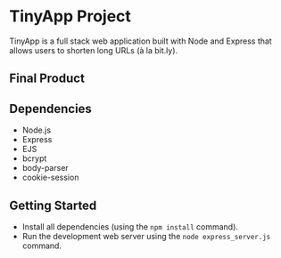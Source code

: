 # TinyApp Project

TinyApp is a full stack web application built with Node and Express that allows users to shorten long URLs (à la bit.ly).

## Final Product





## Dependencies

- Node.js
- Express
- EJS
- bcrypt
- body-parser
- cookie-session

## Getting Started

- Install all dependencies (using the `npm install` command).
- Run the development web server using the `node express_server.js` command.